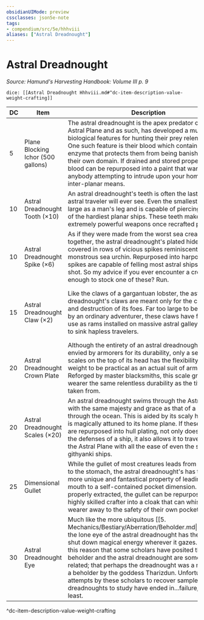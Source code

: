 ```yaml
---
obsidianUIMode: preview
cssclasses: json5e-note
tags:
- compendium/src/5e/hhhviii
aliases: ["Astral Dreadnought"]
---
```

# Astral Dreadnought
*Source: Hamund's Harvesting Handbook: Volume III p. 9* 

`dice: [[Astral Dreadnought Hhhviii.md#^dc-item-description-value-weight-crafting]]`

| DC | Item | Description | Value | Weight | Crafting |
|----|------|-------------|-------|--------|----------|
| 5 | Plane Blocking Ichor (500 gallons) | The astral dreadnought is the apex predator of the Astral Plane and as such, has developed a multitide of biological features for hunting their prey relentlessly. One such feature is their blood which contains an enzyme that protects them from being banished from their own domain. If drained and stored properly, this blood can be repurposed into a paint that wards off anybody attempting to intrude upon your home via inter-planar means. | 2 gp | 5,000 lb | [[5. Mechanics/Items/Planar Prevention Paint Hhhviii.md\|Planar Prevention Paint]] |
| 10 | Astral Dreadnought Tooth (×10) | An astral dreadnought's teeth is often the last thing an astral traveler will ever see. Even the smallest tooth is as large as a man's leg and is capable of piercing the hulls of the hardiest planar ships. These teeth make extremely powerful weapons once recrafted properly. | 60 gp | 25 lb | Any +3 Melee Weapon |
| 10 | Astral Dreadnought Spike (×6) | As if they were made from the worst sea creatures put together, the astral dreadnought's plated hide is covered in rows of vicious spikes reminiscent of a monstrous sea urchin. Repurposed into harpoons, these spikes are capable of felling most astral ships in a single shot. So my advice if you ever encounter a crew fierce enough to stock one of these? Run. | 100 gp | 30 lb | [[5. Mechanics/Items/Astral Harpoon Hhhviii.md\|Astral Harpoon]] |
| 15 | Astral Dreadnought Claw (×2) | Like the claws of a gargantuan lobster, the astral dreadnought's claws are meant only for the crushing and destruction of its foes. Far too large to be wielded by an ordinary adventurer, these claws have found their use as rams installed on massive astral galleys and used to sink hapless travelers. | 650 gp | 400 lb | **.** **+3 Ram**<br /><br />> [!note]<br />> This is not an item, see the Galley's Naval Ram feature for more information. |
| 20 | Astral Dreadnought Crown Plate | Although the entirety of an astral dreadnought's hide is envied by armorers for its durability, only a select few scales on the top of its head has the flexibility and weight to be practical as an actual suit of armor. Reforged by master blacksmiths, this scale grants the wearer the same relentless durability as the titan it was taken from. | 1,500 gp | 30 lb | [[5. Mechanics/Items/Plate Of The Pursuer Hhhviii.md\|Plate of the Pursuer]] |
| 20 | Astral Dreadnought Scales (×20) | An astral dreadnought swims through the Astral Plane with the same majesty and grace as that of a blue whale through the ocean. This is aided by its scaly hide which is magically attuned to its home plane. If these scales are repurposed into hull plating, not only does it bolster the defenses of a ship, it also allows it to travel through the Astral Plane with all the ease of even the swiftest githyanki ships. | 75 gp | 50 lb | [[5. Mechanics/Items/Astral Hull Plating Hhhviii.md\|Astral Hull Plating]] |
| 25 | Dimensional Gullet | While the gullet of most creatures leads from the mouth to the stomach, the astral dreadnought's has the much more unique and fantastical property of leading from its mouth to a self-contained pocket dimension. When properly extracted, the gullet can be repurposed by a highly skilled crafter into a cloak that can whisk its wearer away to the safety of their own pocket plane. | 8,000 gp | 60 lb | [[5. Mechanics/Items/Cloak Of Safe Harbor Hhhviii.md\|Cloak of Safe Harbor]] |
| 30 | Astral Dreadnought Eye | Much like the more ubiquitous [[5. Mechanics/Bestiary/Aberration/Beholder.md\|beholder]], the lone eye of the astral dreadnought has the ability to shut down magical energy wherever it gazes. It is for this reason that some scholars have posited that the beholder and the astral dreadnought are somehow related; that perhaps the dreadnought was a mutation of a beholder by the goddess Tharizdun. Unfortunately, all attempts by these scholars to recover samples of the dreadnoughts to study have ended in...failure, to say the least. | 11,200 gp | 120 lb | [[5. Mechanics/Items/Anti Magic Crystal Hhhvi.md\|Anti-Magic Crystal]] |
^dc-item-description-value-weight-crafting